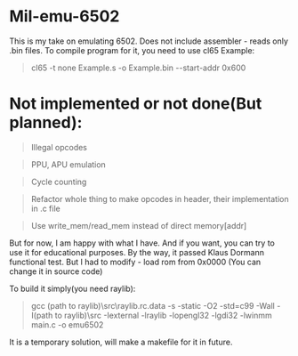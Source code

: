 # Mil-emu-6502
This is my take on emulating 6502. Does not include assembler - reads only .bin files.
To compile program for it, you need to use cl65
Example:
> cl65 -t none Example.s -o Example.bin --start-addr 0x600

# Not implemented or not done(But planned):

> Illegal opcodes

> PPU, APU emulation

> Cycle counting

> Refactor whole thing to make opcodes in header, their implementation in .c file

> Use write_mem/read_mem instead of direct memory[addr]

But for now, I am happy with what I have. And if you want, you can try to use it for educational purposes.
By the way, it passed Klaus Dormann functional test. But I had to modify - load rom from 0x0000 (You can change it in source code)

To build it simply(you need raylib):

> gcc (path to raylib)\src\raylib.rc.data -s -static -O2 -std=c99 -Wall -I(path to raylib)\src -Iexternal -lraylib -lopengl32 -lgdi32 -lwinmm main.c -o emu6502

It is a temporary solution, will make a makefile for it in future.
